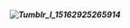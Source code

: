 <h5 align="center">

![Tumblr_l_15162925265914](https://github.com/user-attachments/assets/08e83206-571a-4785-b418-91494fdfcc35)


